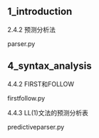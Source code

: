 ## 1_introduction

2.4.2 预测分析法

parser.py

## 4_syntax_analysis

4.4.2 FIRST和FOLLOW

firstfollow.py

4.4.3 LL(1)文法的预测分析表

predictiveparser.py